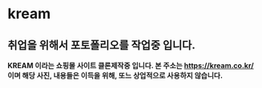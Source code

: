# kream

## 취업을 위해서 포토폴리오를 작업중 입니다.

**KREAM 이라는 쇼핑몰 사이트 클론제작중 입니다. 본 주소는 https://kream.co.kr/ 이며 해당 사진, 내용들은 
이득을 위해, 또느 상업적으로 사용하지 않습니다.**
